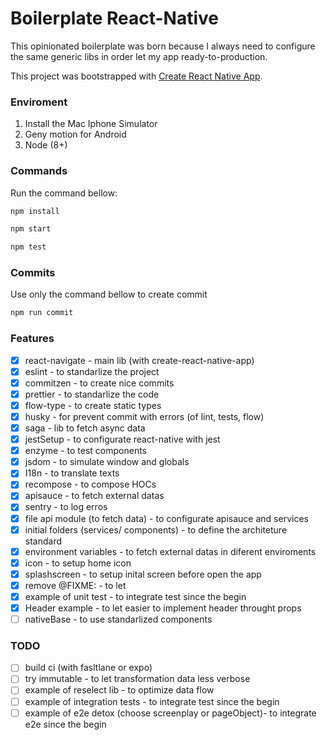 # Boilerplate React-Native

This opinionated boilerplate was born because I always need to configure the same generic libs in order let my app ready-to-production.

This project was bootstrapped with [Create React Native App](https://github.com/react-community/create-react-native-app).

### Enviroment

1. Install the Mac Iphone Simulator
2. Geny motion for Android
3. Node (8+)

### Commands

Run the command bellow:

```bash
npm install
```

```bash
npm start
```

```bash
npm test
```

### Commits

Use only the command bellow to create commit

```bash
npm run commit
```

### Features

- [x] react-navigate - main lib (with create-react-native-app)
- [x] eslint - to standarlize the project
- [x] commitzen - to create nice commits
- [x] prettier - to standarlize the code
- [x] flow-type - to create static types
- [x] husky - for prevent commit with errors (of lint, tests, flow)
- [x] saga - lib to fetch async data
- [x] jestSetup - to configurate react-native with jest
- [x] enzyme - to test components
- [x] jsdom - to simulate window and globals
- [x] I18n - to translate texts
- [x] recompose - to compose HOCs
- [x] apisauce - to fetch external datas
- [x] sentry - to log erros
- [x] file api module (to fetch data) - to configurate apisauce and services
- [x] initial folders (services/ components) - to define the architeture standard
- [x] environment variables - to fetch external datas in diferent enviroments
- [x] icon - to setup home icon
- [x] splashscreen - to setup inital screen before open the app
- [x] remove @FIXME: - to let
- [x] example of unit test - to integrate test since the begin
- [x] Header example - to let easier to implement header throught props
- [ ] nativeBase - to use standarlized components

### TODO

- [ ] build ci (with fasltlane or expo)
- [ ] try immutable - to let transformation data less verbose
- [ ] example of reselect lib - to optimize data flow
- [ ] example of integration tests - to integrate test since the begin
- [ ] example of e2e detox (choose screenplay or pageObject)- to integrate e2e since the begin
